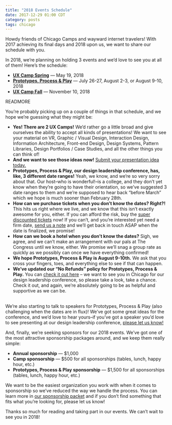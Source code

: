 ```yaml
---
title: "2018 Events Schedule"
date: 2017-12-29 01:00 CDT
category: posts
tags: chicago
---
```


Howdy friends of Chicago Camps and wayward internet travelers! With 2017 achieving its final days and 2018 upon us, we want to share our schedule with you.

In 2018, we&#8217;re planning on holding 3 events and we&#8217;d love to see you at all of them! Here&#8217;s the schedule:

<ul class="list-ul">
  <li><strong><a href="/events/2018/ux-camp-spring/">UX Camp Spring</a></strong> &#8212; May 19, 2018</li>
  <li><strong><a href="/events/2018/prototypes-process-play/">Prototypes, Process &amp; Play</a></strong> &#8212; July 26-27, August 2-3, or August 9-10, 2018</li>
  <li><strong><a href="/events/2018/ux-camp-fall/">UX Camp Fall</a></strong> &#8212; November 10, 2018</li>
</ul>

READMORE

You&#8217;re probably picking up on a couple of things in that schedule, and we hope we&#8217;re guessing what they might be:

<ul class="list-ul">
  <li><strong>Yes! There are 2 UX Camps!</strong> We&#8217;d rather go a little broad and give ourselves the ability to accept all kinds of presentations! We want to see your material on VR, Graphic / Visual Design, Interaction Design, Information Architecture, Front-end Design, Design Systems, Pattern Libraries, Design Portfolios / Case Studies, and all the other things you can think of!</li>
  <li><strong>And we want to see those ideas now!</strong> <a href="/proposal/">Submit your presentation idea today.</a></li>
  <li><strong>Prototypes, Process &amp; Play, our design leadership conference, has, like, 3 different date ranges!​</strong> Yeah, we know, and we&#8217;re so very sorry about that. Our host&ndash;who is wonderful!&ndash;is a college, and they don&#8217;t yet know when they&#8217;re going to have their orientation, so we&#8217;ve suggested 3 date ranges to them and we&#8217;re supposed to hear back &#8220;before March&#8221; which we hope is much sooner than February 28th.</li>
  <li>​<strong>How can we purchase tickets when you don&#8217;t know the dates?​ Right?!</strong> This hits us right where we live, and we know that this isn&#8217;t exactly awesome for you, either. If you can afford the risk, buy the <a href="/events/2018/prototypes-process-play/">super discounted tickets</a> now! If you can&#8217;t, and you&#8217;re interested yet need a firm date, <a href="/contact/">send us a note</a> and we&#8217;ll get back in touch ASAP when the date is finalized, we promise!</li>
  <li><strong>​How can we book a hotel when you don&#8217;t know the dates?​</strong> Sigh, we agree, and we can&#8217;t make an arrangement with our pals at The Congress until we know, either. We promise we&#8217;ll snag a group rate as quickly as we possibly can once we have everything confirmed!</li>
  <li><strong>We hope Prototypes, Process &amp; Play is August 9-10th.​</strong> We ask that you cross your fingers, toes, and everything else to see if that can happen.</li>
  <li><strong>We&#8217;ve updated our &#8220;No Refunds&#8221; policy for Prototypes, Process &amp; Play​​.</strong> ​You can <a href="https://chicagocamps.ticketleap.com/prototypes-process--play-2018/details" rel="nofollow">check it out here</a> &ndash; we want to see you in Chicago for our design leadership conference, so please take a look, take a chance. Check it out, and again, we&#8217;re absolutely going to be as helpful and supportive as we can be.</li>
​</ul>

We&#8217;re also starting to talk to speakers for Prototypes, Process &amp; Play (also challenging when the dates are in flux)!​ We&#8217;ve got some great ideas for the conference, and we&#8217;d love to hear yours&ndash;if you&#8217;ve got a speaker you&#8217;d love to see presenting at our design leadership conference, <a href="/contact/">please let us know!</a>

And, finally, we&#8217;re seeking sponsors for our 2018 events. We&#8217;ve got one of the most attractive sponsorship packages around, and we keep them really simple:

<ul class="list-ul">
  <li><strong>Annual sponsorship</strong> &#8212; $1,000</li>
  <li><strong>Camp sponsorship</strong> &#8212; $500 for all sponsorships (tables, lunch, happy hour, etc.)</li>
  <li><strong>Prototypes, Process &amp; Play sponsorship</strong> &#8212; $1,500 for all sponsorships (tables, lunch, happy hour, etc.)</li>
</ul>

We want to be the easiest organization you work with when it comes to sponsorship so we&#8217;ve reduced the way we handle the process. You can learn more in <a href="/sponsorship/">our sponsorship packet</a> and if you don&#8217;t find something that fits what you&#8217;re looking for, please let us know!

Thanks so much for reading and taking part in our events. We can&#8217;t wait to see you in 2018!
